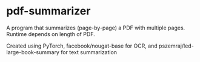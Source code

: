 # pdf-summarizer
A program that summarizes (page-by-page) a PDF with multiple pages. 
Runtime depends on length of PDF.

Created using PyTorch, facebook/nougat-base for OCR, and pszemraj/led-large-book-summary for text summarization
